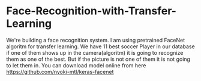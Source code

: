 # Face-Recognition-with-Transfer-Learning
We're building a face recognition system. I am using pretrained FaceNet algoritm for transfer learning.
We have 11 best soccer Player in our database if one of them shows up in the camera(algoritm) it is going to recognize them as one of the best. 
But if the picture is not one of them it is not going to let them in.
You can download model online from here https://github.com/nyoki-mtl/keras-facenet
